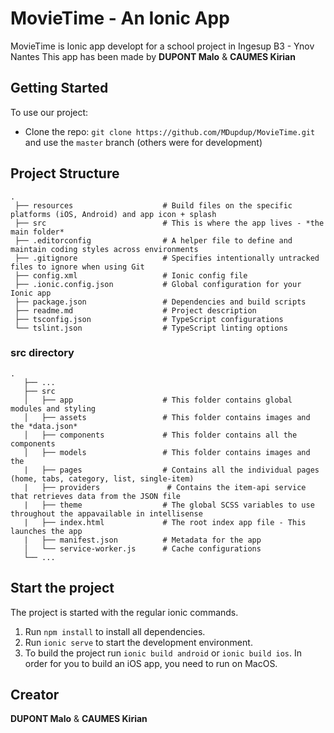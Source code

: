 
# MovieTime - An Ionic App

MovieTime is Ionic app developt for a school project in Ingesup B3 - Ynov Nantes
This app has been made by **DUPONT Malo** & **CAUMES Kirian**

## Getting Started

To use our project: 
* Clone the repo: `git clone https://github.com/MDupdup/MovieTime.git` and use the `master` branch (others were for development)

## Project Structure

```
.
 ├── resources                    # Build files on the specific platforms (iOS, Android) and app icon + splash
 ├── src                          # This is where the app lives - *the main folder*
 ├── .editorconfig                # A helper file to define and maintain coding styles across environments
 ├── .gitignore                   # Specifies intentionally untracked files to ignore when using Git
 ├── config.xml                   # Ionic config file
 ├── .ionic.config.json           # Global configuration for your Ionic app
 ├── package.json                 # Dependencies and build scripts
 ├── readme.md                    # Project description
 ├── tsconfig.json                # TypeScript configurations
 └── tslint.json                  # TypeScript linting options
```

### src directory
```
.
   ├── ...
   ├── src                       
   │   ├── app                    # This folder contains global modules and styling
   │   ├── assets                 # This folder contains images and the *data.json*   
   │   ├── components             # This folder contains all the components    
   │   ├── models                 # This folder contains images and the 
   |   ├── pages                  # Contains all the individual pages (home, tabs, category, list, single-item)
   |   ├── providers               # Contains the item-api service that retrieves data from the JSON file
   |   ├── theme                  # The global SCSS variables to use throughout the appavailable in intellisense
   |   ├── index.html             # The root index app file - This launches the app
   |   ├── manifest.json          # Metadata for the app
   │   └── service-worker.js      # Cache configurations
   └── ...
```


## Start the project
The project is started with the regular ionic commands.

1. Run `npm install` to install all dependencies.
2. Run `ionic serve` to start the development environment.
3. To build the project run `ionic build android` or `ionic build ios`. In order for you to build an iOS app, you need to run on MacOS.


## Creator

**DUPONT Malo** & **CAUMES Kirian**
